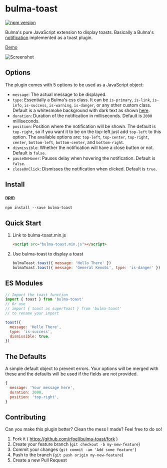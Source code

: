 # bulma-toast

[![npm version](https://badge.fury.io/js/bulma-toast.svg)](https://badge.fury.io/js/bulma-toast)

Bulma's pure JavaScript extension to display toasts. Basically a Bulma's [notification](https://bulma.io/documentation/elements/notification) implemented as a toast plugin.

[Demo](https://rafaelfran.co/bulma-toast/)

![Screenshot](https://raw.githubusercontent.com/rfoel/bulma-toast/master/screenshot.png)

## Options

The plugin comes with 5 options to be used as a JavaScript object:

- `message`: The actual message to be displayed.
- `type`: Essentially a Bulma's css class. It can be `is-primary`, `is-link`, `is-info`, `is-success`, `is-warning`, `is-danger`, or any other custom class. Default is a whitesmoke background with dark text as shown [here](https://bulma.io/documentation/elements/notification).
- `duration`: Duration of the notification in milliseconds. Default is `2000` milliseconds.
- `position`: Position where the notification will be shown. The default is `top-right`, so if you want it to be on the top-left just add `top-left` to this option. The available options are: `top-left`, `top-center`, `top-right`, `center`, `bottom-left`, `bottom-center`, and `bottom-right`.
- `dismissible`: Whether the notification will have a close button or not. Default is `false`.
- `pauseOnHover`: Pauses delay when hovering the notification. Default is `false`.
- `closeOnClick`: Dismisses the notification when clicked. Default is `true`.

## Install

#### [npm](https://www.npmjs.com/package/bulma-toast)

```
npm install --save bulma-toast
```

## Quick Start

1.  Link to bulma-toast.min.js
    ```html
    <script src="bulma-toast.min.js"></script>
    ```

2.  Use bulma-toast to display a toast
    ```js
    bulmaToast.toast({ message: 'Hello There' })
    bulmaToast.toast({ message: 'General Kenobi', type: 'is-danger' })
    ```

## ES Modules

```js
// Import the toast function
import { toast } from 'bulma-toast'
// Or use
// import { toast as superToast } from 'bulma-toast'
// to rename your import

toast({
  message: 'Hello There',
  type: 'is-success',
  dismissible: true,
})
```

## The Defaults

A simple default object to prevent errors. Your options will be merged with these and the defaults will be used if the fields are not provided.

```js
{
  message: 'Your message here',
  duration: 2000,
  position: 'top-right',
}
```

## Contributing

Can you make this plugin better? Clean the mess I made? Feel free to do so!

1.  Fork it ( https://github.com/rfoel/bulma-toast/fork )
2.  Create your feature branch (`git checkout -b my-new-feature`)
3.  Commit your changes (`git commit -am 'Add some feature'`)
4.  Push to the branch (`git push origin my-new-feature`)
5.  Create a new Pull Request
